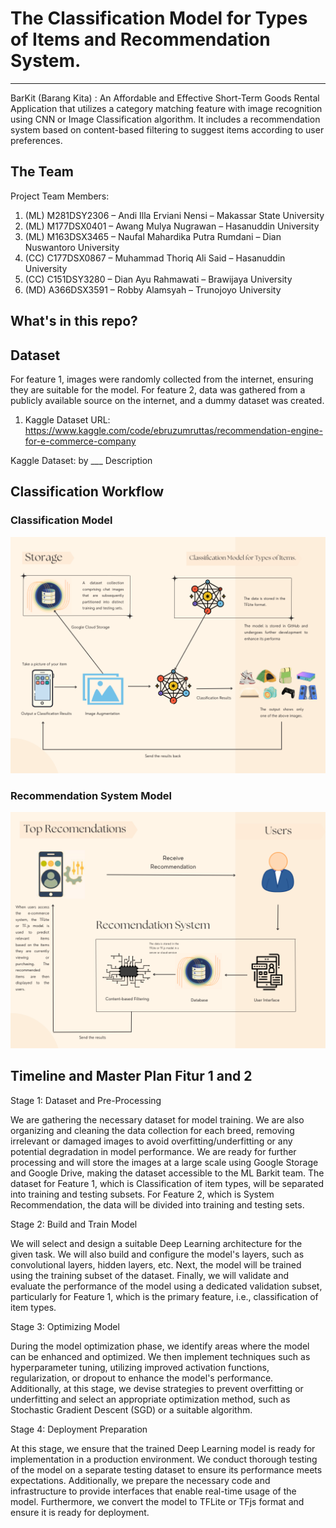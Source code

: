# The Classification Model for Types of Items and Recommendation System.
---

BarKit (Barang Kita) : An Affordable and Effective Short-Term Goods Rental Application that utilizes a category matching feature with image recognition using CNN or Image Classification algorithm. It includes a recommendation system based on content-based filtering to suggest items according to user preferences.

## The Team
Project Team Members:
1. (ML) M281DSY2306 – Andi Illa Erviani Nensi – Makassar State University 
2. (ML) M177DSX0401 – Awang Mulya Nugrawan –  Hasanuddin University 
3. (ML) M163DSX3465 – Naufal Mahardika Putra Rumdani – Dian Nuswantoro University 
4. (CC) C177DSX0867 – Muhammad Thoriq Ali Said – Hasanuddin University 
5. (CC) C151DSY3280 – Dian Ayu Rahmawati – Brawijaya University 
6. (MD) A366DSX3591 – Robby Alamsyah – Trunojoyo University

## What's in this repo?

## Dataset
For feature 1, images were randomly collected from the internet, ensuring they are suitable for the model. For feature 2, data was gathered from a publicly available source on the internet, and a dummy dataset was created.

1. Kaggle Dataset URL: https://www.kaggle.com/code/ebruzumruttas/recommendation-engine-for-e-commerce-company

Kaggle Dataset: by ___ Description

## Classification Workflow
### Classification Model
![Model Classification](Images/Classification.png)
### Recommendation System Model
![Recomenndation System](Images/Recomendation%20System.png)


## Timeline and Master Plan Fitur 1 and 2
Stage 1: Dataset and Pre-Processing

We are gathering the necessary dataset for model training. We are also organizing and cleaning the data collection for each breed, removing irrelevant or damaged images to avoid overfitting/underfitting or any potential degradation in model performance. We are ready for further processing and will store the images at a large scale using Google Storage and Google Drive, making the dataset accessible to the ML Barkit team. The dataset for Feature 1, which is Classification of item types, will be separated into training and testing subsets. For Feature 2, which is System Recommendation, the data will be divided into training and testing sets.

Stage 2: Build and Train Model

We will select and design a suitable Deep Learning architecture for the given task. We will also build and configure the model's layers, such as convolutional layers, hidden layers, etc. Next, the model will be trained using the training subset of the dataset. Finally, we will validate and evaluate the performance of the model using a dedicated validation subset, particularly for Feature 1, which is the primary feature, i.e., classification of item types.

Stage 3: Optimizing Model

During the model optimization phase, we identify areas where the model can be enhanced and optimized. We then implement techniques such as hyperparameter tuning, utilizing improved activation functions, regularization, or dropout to enhance the model's performance. Additionally, at this stage, we devise strategies to prevent overfitting or underfitting and select an appropriate optimization method, such as Stochastic Gradient Descent (SGD) or a suitable algorithm.

Stage 4: Deployment Preparation

At this stage, we ensure that the trained Deep Learning model is ready for implementation in a production environment. We conduct thorough testing of the model on a separate testing dataset to ensure its performance meets expectations. Additionally, we prepare the necessary code and infrastructure to provide interfaces that enable real-time usage of the model. Furthermore, we convert the model to TFLite or TFjs format and ensure it is ready for deployment.